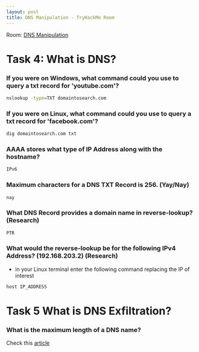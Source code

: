 ```yaml
---
layout: post
title: DNS Manipulation - TryHackMe Room
---
```


Room: [DNS Manipulation](https://tryhackme.com/room/dnsmanipulation)

# Task 4: What is DNS?
### If you were on Windows, what command could you use to query a txt record for 'youtube.com'? 

```bash
nslookup -type=TXT domaintosearch.com 
```

### If you were on Linux, what command could you use to query a txt record for 'facebook.com'?

```bash
dig domaintosearch.com txt
```

### AAAA stores what type of IP Address along with the hostname?

```bash
IPv6
```

### Maximum characters for a DNS TXT Record is 256. (Yay/Nay)

```bash
nay
```

### What DNS Record provides a domain name in reverse-lookup? (Research)

```bash
PTR
```


### What would the reverse-lookup be for the following IPv4 Address? (192.168.203.2) (Research)
- in your Linux terminal enter the following command replacing the IP of interest

```bash
host IP_ADDRESS
```
# Task 5 What is DNS Exfiltration? 
### What is the maximum length of a DNS name?
Check this [article](https://en.wikipedia.org/wiki/Domain_Name_System)


